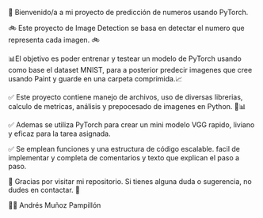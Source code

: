 👋 Bienvenido/a a mi proyecto de predicción de numeros usando PyTorch.

🚲 Este proyecto de Image Detection se basa en detectar el numero que representa cada imagen. 🚲

📊El objetivo es poder entrenar y testear un modelo de PyTorch usando como base el dataset MNIST, para a posterior predecir imagenes que cree usando Paint y guarde en una carpeta comprimida.📈

✅ Este proyecto contiene manejo de archivos, uso de diversas librerias, calculo de metricas, análisis y prepocesado de imagenes en Python. 🐍📊 

✅ Ademas se utiliza PyTorch para crear un mini modelo VGG rapido, liviano y eficaz para la tarea asignada.

✅ Se emplean funciones y una estructura de código escalable. facil de implementar y completa de comentarios y texto que explican el paso a paso.

💬 Gracias por visitar mi repositorio. Si tienes alguna duda o sugerencia, no dudes en contactar. 💬

👨‍💻 Andrés Muñoz Pampillón
